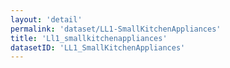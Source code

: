 ```yaml
---
layout: 'detail'
permalink: 'dataset/LL1-SmallKitchenAppliances'
title: 'Ll1_smallkitchenappliances'
datasetID: 'LL1_SmallKitchenAppliances'
---
```

